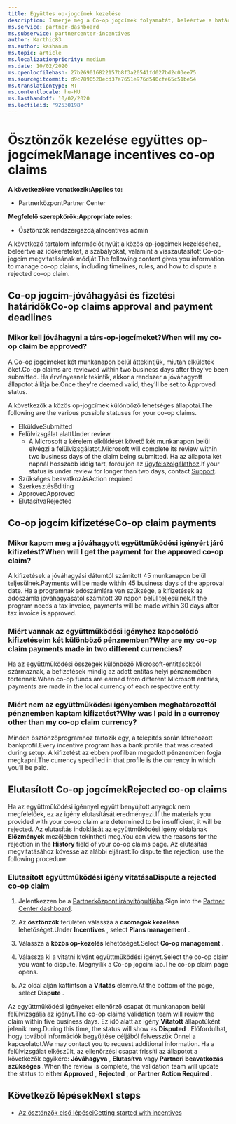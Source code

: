 ```yaml
---
title: Együttes op-jogcímek kezelése
description: Ismerje meg a Co-op jogcímek folyamatát, beleértve a határidőket, a pénznemmel kapcsolatos problémákat, valamint az elutasított Co-op-jogcím vitatásának módját.
ms.service: partner-dashboard
ms.subservice: partnercenter-incentives
author: Karthic83
ms.author: kashanum
ms.topic: article
ms.localizationpriority: medium
ms.date: 10/02/2020
ms.openlocfilehash: 27b269016822157b8f3a20541fd027bd2c03ee75
ms.sourcegitcommit: d9c7890520ecd37a7651e976d540cfe65c51be54
ms.translationtype: MT
ms.contentlocale: hu-HU
ms.lasthandoff: 10/02/2020
ms.locfileid: "92530198"
---
```

# <a name="manage-incentives-co-op-claims"></a><span data-ttu-id="e122e-103">Ösztönzők kezelése együttes op-jogcímek</span><span class="sxs-lookup"><span data-stu-id="e122e-103">Manage incentives co-op claims</span></span>

<span data-ttu-id="e122e-104">**A következőkre vonatkozik:**</span><span class="sxs-lookup"><span data-stu-id="e122e-104">**Applies to:**</span></span>

- <span data-ttu-id="e122e-105">Partnerközpont</span><span class="sxs-lookup"><span data-stu-id="e122e-105">Partner Center</span></span>

<span data-ttu-id="e122e-106">**Megfelelő szerepkörök:**</span><span class="sxs-lookup"><span data-stu-id="e122e-106">**Appropriate roles:**</span></span>

- <span data-ttu-id="e122e-107">Ösztönzők rendszergazdája</span><span class="sxs-lookup"><span data-stu-id="e122e-107">Incentives admin</span></span>

<span data-ttu-id="e122e-108">A következő tartalom információt nyújt a közös op-jogcímek kezeléséhez, beleértve az időkereteket, a szabályokat, valamint a visszautasított Co-op-jogcím megvitatásának módját.</span><span class="sxs-lookup"><span data-stu-id="e122e-108">The following content gives you information to manage co-op claims, including timelines, rules, and how to dispute a rejected co-op claim.</span></span>

## <a name="co-op-claims-approval-and-payment-deadlines"></a><span data-ttu-id="e122e-109">Co-op jogcím-jóváhagyási és fizetési határidők</span><span class="sxs-lookup"><span data-stu-id="e122e-109">Co-op claims approval and payment deadlines</span></span>

### <a name="when-will-my-co-op-claim-be-approved"></a><span data-ttu-id="e122e-110">Mikor kell jóváhagyni a társ-op-jogcímeket?</span><span class="sxs-lookup"><span data-stu-id="e122e-110">When will my co-op claim be approved?</span></span>

<span data-ttu-id="e122e-111">A Co-op jogcímeket két munkanapon belül áttekintjük, miután elküldték őket.</span><span class="sxs-lookup"><span data-stu-id="e122e-111">Co-op claims are reviewed within two business days after they've been submitted.</span></span> <span data-ttu-id="e122e-112">Ha érvényesnek tekintik, akkor a rendszer a jóváhagyott állapotot állítja be.</span><span class="sxs-lookup"><span data-stu-id="e122e-112">Once they're deemed valid, they'll be set to Approved status.</span></span>  

<span data-ttu-id="e122e-113">A következők a közös op-jogcímek különböző lehetséges állapotai.</span><span class="sxs-lookup"><span data-stu-id="e122e-113">The following are the various possible statuses for your co-op claims.</span></span>

- <span data-ttu-id="e122e-114">Elküldve</span><span class="sxs-lookup"><span data-stu-id="e122e-114">Submitted</span></span>
- <span data-ttu-id="e122e-115">Felülvizsgálat alatt</span><span class="sxs-lookup"><span data-stu-id="e122e-115">Under review</span></span>
  - <span data-ttu-id="e122e-116">A Microsoft a kérelem elküldését követő két munkanapon belül elvégzi a felülvizsgálatot.</span><span class="sxs-lookup"><span data-stu-id="e122e-116">Microsoft will complete its review within two business days of the claim being submitted.</span></span> <span data-ttu-id="e122e-117">Ha az állapota két napnál hosszabb ideig tart, forduljon az [ügyfélszolgálathoz](https://partner.microsoft.com/dashboard/support/incentives/servicerequests?category=incentives).</span><span class="sxs-lookup"><span data-stu-id="e122e-117">If your status is under review for longer than two days, contact [Support](https://partner.microsoft.com/dashboard/support/incentives/servicerequests?category=incentives).</span></span>
- <span data-ttu-id="e122e-118">Szükséges beavatkozás</span><span class="sxs-lookup"><span data-stu-id="e122e-118">Action required</span></span>
- <span data-ttu-id="e122e-119">Szerkesztés</span><span class="sxs-lookup"><span data-stu-id="e122e-119">Editing</span></span>
- <span data-ttu-id="e122e-120">Approved</span><span class="sxs-lookup"><span data-stu-id="e122e-120">Approved</span></span>
- <span data-ttu-id="e122e-121">Elutasítva</span><span class="sxs-lookup"><span data-stu-id="e122e-121">Rejected</span></span>

## <a name="co-op-claim-payments"></a><span data-ttu-id="e122e-122">Co-op jogcím kifizetése</span><span class="sxs-lookup"><span data-stu-id="e122e-122">Co-op claim payments</span></span>

### <a name="when-will-i-get-the-payment-for-the-approved-co-op-claim"></a><span data-ttu-id="e122e-123">Mikor kapom meg a jóváhagyott együttműködési igényért járó kifizetést?</span><span class="sxs-lookup"><span data-stu-id="e122e-123">When will I get the payment for the approved co-op claim?</span></span>

<span data-ttu-id="e122e-124">A kifizetések a jóváhagyási dátumtól számított 45 munkanapon belül teljesülnek.</span><span class="sxs-lookup"><span data-stu-id="e122e-124">Payments will be made within 45 business days of the approval date.</span></span> <span data-ttu-id="e122e-125">Ha a programnak adószámlára van szüksége, a kifizetések az adószámla jóváhagyásától számított 30 napon belül teljesülnek.</span><span class="sxs-lookup"><span data-stu-id="e122e-125">If the program needs a tax invoice, payments will be made within 30 days after tax invoice is approved.</span></span>

### <a name="why-are-my-co-op-claim-payments-made-in-two-different-currencies"></a><span data-ttu-id="e122e-126">Miért vannak az együttműködési igényhez kapcsolódó kifizetéseim két különböző pénznemben?</span><span class="sxs-lookup"><span data-stu-id="e122e-126">Why are my co-op claim payments made in two different currencies?</span></span>

<span data-ttu-id="e122e-127">Ha az együttműködési összegek különböző Microsoft-entitásokból származnak, a befizetések mindig az adott entitás helyi pénznemében történnek.</span><span class="sxs-lookup"><span data-stu-id="e122e-127">When co-op funds are earned from different Microsoft entities, payments are made in the local currency of each respective entity.</span></span>  

### <a name="why-was-i-paid-in-a-currency-other-than-my-co-op-claim-currency"></a><span data-ttu-id="e122e-128">Miért nem az együttműködési igényemben meghatározottól pénznemben kaptam kifizetést?</span><span class="sxs-lookup"><span data-stu-id="e122e-128">Why was I paid in a currency other than my co-op claim currency?</span></span>

<span data-ttu-id="e122e-129">Minden ösztönzőprogramhoz tartozik egy, a telepítés során létrehozott bankprofil.</span><span class="sxs-lookup"><span data-stu-id="e122e-129">Every incentive program has a bank profile that was created during setup.</span></span> <span data-ttu-id="e122e-130">A kifizetést az ebben profilban megadott pénznemben fogja megkapni.</span><span class="sxs-lookup"><span data-stu-id="e122e-130">The currency specified in that profile is the currency in which you’ll be paid.</span></span>

## <a name="rejected-co-op-claims"></a><span data-ttu-id="e122e-131">Elutasított Co-op jogcímek</span><span class="sxs-lookup"><span data-stu-id="e122e-131">Rejected co-op claims</span></span>

<span data-ttu-id="e122e-132">Ha az együttműködési igénnyel együtt benyújtott anyagok nem megfelelőek, ez az igény elutasítását eredményezi.</span><span class="sxs-lookup"><span data-stu-id="e122e-132">If the materials you provided with your co-op claim are determined to be insufficient, it will be rejected.</span></span> <span data-ttu-id="e122e-133">Az elutasítás indoklását az együttműködési igény oldalának **Előzmények** mezőjében tekintheti meg.</span><span class="sxs-lookup"><span data-stu-id="e122e-133">You can view the reasons for the rejection in the **History** field of your co-op claims page.</span></span> <span data-ttu-id="e122e-134">Az elutasítás megvitatásához kövesse az alábbi eljárást:</span><span class="sxs-lookup"><span data-stu-id="e122e-134">To dispute the rejection, use the following procedure:</span></span>

### <a name="dispute-a-rejected-co-op-claim"></a><span data-ttu-id="e122e-135">Elutasított együttműködési igény vitatása</span><span class="sxs-lookup"><span data-stu-id="e122e-135">Dispute a rejected co-op claim</span></span>

1. <span data-ttu-id="e122e-136">Jelentkezzen be a [Partnerközpont irányítópultjába](https://partner.microsoft.com/dashboard/).</span><span class="sxs-lookup"><span data-stu-id="e122e-136">Sign into the [Partner Center dashboard](https://partner.microsoft.com/dashboard/).</span></span>

2. <span data-ttu-id="e122e-137">Az **ösztönzők** területen válassza a **csomagok kezelése** lehetőséget.</span><span class="sxs-lookup"><span data-stu-id="e122e-137">Under **Incentives** , select **Plans management** .</span></span>

3. <span data-ttu-id="e122e-138">Válassza a **közös op-kezelés** lehetőséget.</span><span class="sxs-lookup"><span data-stu-id="e122e-138">Select **Co-op management** .</span></span>

4. <span data-ttu-id="e122e-139">Válassza ki a vitatni kívánt együttműködési igényt.</span><span class="sxs-lookup"><span data-stu-id="e122e-139">Select the co-op claim you want to dispute.</span></span> <span data-ttu-id="e122e-140">Megnyílik a Co-op jogcím lap.</span><span class="sxs-lookup"><span data-stu-id="e122e-140">The co-op claim page opens.</span></span>

5. <span data-ttu-id="e122e-141">Az oldal alján kattintson a **Vitatás** elemre.</span><span class="sxs-lookup"><span data-stu-id="e122e-141">At the bottom of the page, select **Dispute** .</span></span>

<span data-ttu-id="e122e-142">Az együttműködési igényeket ellenőrző csapat öt munkanapon belül felülvizsgálja az igényt.</span><span class="sxs-lookup"><span data-stu-id="e122e-142">The co-op claims validation team will review the claim within five business days.</span></span> <span data-ttu-id="e122e-143">Ez idő alatt az igény **Vitatott** állapotúként jelenik meg.</span><span class="sxs-lookup"><span data-stu-id="e122e-143">During this time, the status will show as **Disputed** .</span></span> <span data-ttu-id="e122e-144">Előfordulhat, hogy további információk begyűjtése céljából felvesszük Önnel a kapcsolatot.</span><span class="sxs-lookup"><span data-stu-id="e122e-144">We may contact you to request additional information.</span></span> <span data-ttu-id="e122e-145">Ha a felülvizsgálat elkészült, az ellenőrzési csapat frissíti az állapotot a következők egyikére: **Jóváhagyva** , **Elutasítva** vagy **Partneri beavatkozás szükséges** .</span><span class="sxs-lookup"><span data-stu-id="e122e-145">When the review is complete, the validation team will update the status to either **Approved** , **Rejected** , or **Partner Action Required** .</span></span>

## <a name="next-steps"></a><span data-ttu-id="e122e-146">Következő lépések</span><span class="sxs-lookup"><span data-stu-id="e122e-146">Next steps</span></span>

- [<span data-ttu-id="e122e-147">Az ösztönzők első lépései</span><span class="sxs-lookup"><span data-stu-id="e122e-147">Getting started with incentives</span></span>](incentives-get-started-intro.md)
